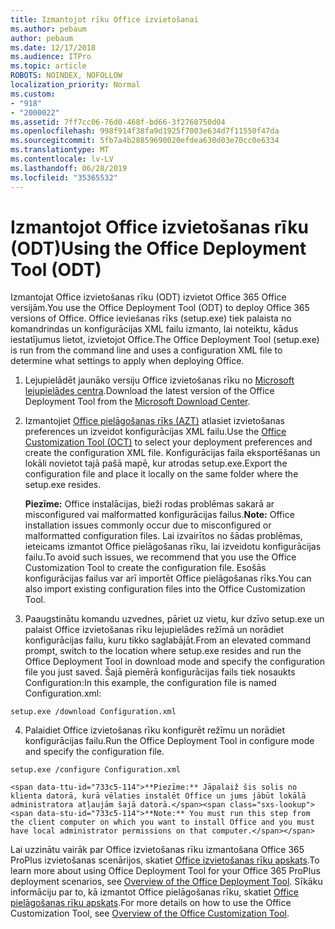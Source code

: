 ```yaml
---
title: Izmantojot rīku Office izvietošanai
ms.author: pebaum
author: pebaum
ms.date: 12/17/2018
ms.audience: ITPro
ms.topic: article
ROBOTS: NOINDEX, NOFOLLOW
localization_priority: Normal
ms.custom:
- "918"
- "2000022"
ms.assetid: 7ff7cc06-76d0-468f-bd66-3f2760750d04
ms.openlocfilehash: 998f914f38fa9d1925f7003e634d7f11550f47da
ms.sourcegitcommit: 5fb7a4b28859690020efdea630d03e70cc0e6334
ms.translationtype: MT
ms.contentlocale: lv-LV
ms.lasthandoff: 06/28/2019
ms.locfileid: "35365532"
---
```

# <a name="using-the-office-deployment-tool-odt"></a><span data-ttu-id="733c5-102">Izmantojot Office izvietošanas rīku (ODT)</span><span class="sxs-lookup"><span data-stu-id="733c5-102">Using the Office Deployment Tool (ODT)</span></span>

<span data-ttu-id="733c5-103">Izmantojat Office izvietošanas rīku (ODT) izvietot Office 365 Office versijām.</span><span class="sxs-lookup"><span data-stu-id="733c5-103">You use the Office Deployment Tool (ODT) to deploy Office 365 versions of Office.</span></span> <span data-ttu-id="733c5-104">Office ieviešanas rīks (setup.exe) tiek palaista no komandrindas un konfigurācijas XML failu izmanto, lai noteiktu, kādus iestatījumus lietot, izvietojot Office.</span><span class="sxs-lookup"><span data-stu-id="733c5-104">The Office Deployment Tool (setup.exe) is run from the command line and uses a configuration XML file to determine what settings to apply when deploying Office.</span></span>
  
1. <span data-ttu-id="733c5-105">Lejupielādēt jaunāko versiju Office izvietošanas rīku no [Microsoft lejupielādes centra](http://go.microsoft.com/fwlink/p/?LinkID=626065).</span><span class="sxs-lookup"><span data-stu-id="733c5-105">Download the latest version of the Office Deployment Tool from the [Microsoft Download Center](http://go.microsoft.com/fwlink/p/?LinkID=626065).</span></span>

2. <span data-ttu-id="733c5-106">Izmantojiet [Office pielāgošanas rīks (AZT)](https://config.office.com) atlasiet izvietošanas preferences un izveidot konfigurācijas XML failu.</span><span class="sxs-lookup"><span data-stu-id="733c5-106">Use the [Office Customization Tool (OCT)](https://config.office.com) to select your deployment preferences and create the configuration XML file.</span></span> <span data-ttu-id="733c5-107">Konfigurācijas faila eksportēšanas un lokāli novietot tajā pašā mapē, kur atrodas setup.exe.</span><span class="sxs-lookup"><span data-stu-id="733c5-107">Export the configuration file and place it locally on the same folder where the setup.exe resides.</span></span>

    <span data-ttu-id="733c5-108">**Piezīme:** Office instalācijas, bieži rodas problēmas sakarā ar misconfigured vai malformatted konfigurācijas failus.</span><span class="sxs-lookup"><span data-stu-id="733c5-108">**Note:** Office installation issues commonly occur due to misconfigured or malformatted configuration files.</span></span> <span data-ttu-id="733c5-109">Lai izvairītos no šādas problēmas, ieteicams izmantot Office pielāgošanas rīku, lai izveidotu konfigurācijas failu.</span><span class="sxs-lookup"><span data-stu-id="733c5-109">To avoid such issues, we recommend that you use the Office Customization Tool to create the configuration file.</span></span> <span data-ttu-id="733c5-110">Esošās konfigurācijas failus var arī importēt Office pielāgošanas rīks.</span><span class="sxs-lookup"><span data-stu-id="733c5-110">You can also import existing configuration files into the Office Customization Tool.</span></span>

3. <span data-ttu-id="733c5-111">Paaugstinātu komandu uzvednes, pāriet uz vietu, kur dzīvo setup.exe un palaist Office izvietošanas rīku lejupielādes režīmā un norādiet konfigurācijas failu, kuru tikko saglabājāt.</span><span class="sxs-lookup"><span data-stu-id="733c5-111">From an elevated command prompt, switch to the location where setup.exe resides and run the Office Deployment Tool in download mode and specify the configuration file you just saved.</span></span> <span data-ttu-id="733c5-112">Šajā piemērā konfigurācijas fails tiek nosaukts Configuration:</span><span class="sxs-lookup"><span data-stu-id="733c5-112">In this example, the configuration file is named Configuration.xml:</span></span>
    
  ```
  setup.exe /download Configuration.xml  
  ```

4. <span data-ttu-id="733c5-113">Palaidiet Office izvietošanas rīku konfigurēt režīmu un norādiet konfigurācijas failu.</span><span class="sxs-lookup"><span data-stu-id="733c5-113">Run the Office Deployment Tool in configure mode and specify the configuration file.</span></span>
    
  ```
  setup.exe /configure Configuration.xml
  ```

    <span data-ttu-id="733c5-114">**Piezīme:** Jāpalaiž šis solis no klienta datorā, kurā vēlaties instalēt Office un jums jābūt lokālā administratora atļaujām šajā datorā.</span><span class="sxs-lookup"><span data-stu-id="733c5-114">**Note:** You must run this step from the client computer on which you want to install Office and you must have local administrator permissions on that computer.</span></span>

<span data-ttu-id="733c5-115">Lai uzzinātu vairāk par Office izvietošanas rīku izmantošana Office 365 ProPlus izvietošanas scenārijos, skatiet [Office izvietošanas rīku apskats](https://docs.microsoft.com/deployoffice/overview-of-the-office-2016-deployment-tool).</span><span class="sxs-lookup"><span data-stu-id="733c5-115">To learn more about using Office Deployment Tool for your Office 365 ProPlus deployment scenarios, see [Overview of the Office Deployment Tool](https://docs.microsoft.com/deployoffice/overview-of-the-office-2016-deployment-tool).</span></span> <span data-ttu-id="733c5-116">Sīkāku informāciju par to, kā izmantot Office pielāgošanas rīku, skatiet [Office pielāgošanas rīku apskats](https://docs.microsoft.com/DeployOffice/overview-of-the-office-customization-tool-for-click-to-run).</span><span class="sxs-lookup"><span data-stu-id="733c5-116">For more details on how to use the Office Customization Tool, see [Overview of the Office Customization Tool](https://docs.microsoft.com/DeployOffice/overview-of-the-office-customization-tool-for-click-to-run).</span></span>
